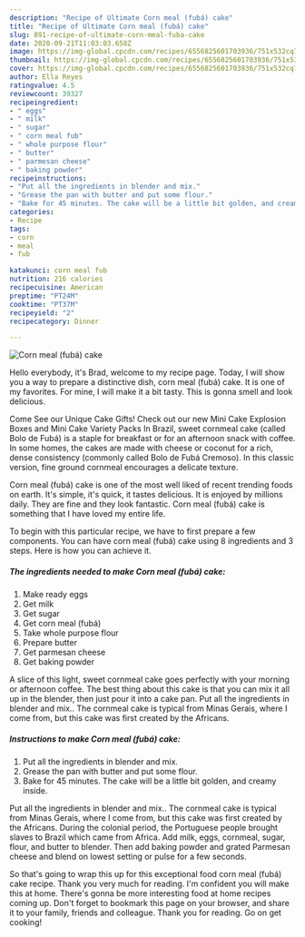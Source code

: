 ```yaml
---
description: "Recipe of Ultimate Corn meal (fubá) cake"
title: "Recipe of Ultimate Corn meal (fubá) cake"
slug: 891-recipe-of-ultimate-corn-meal-fuba-cake
date: 2020-09-21T11:03:03.658Z
image: https://img-global.cpcdn.com/recipes/6556825601703936/751x532cq70/corn-meal-fuba-cake-recipe-main-photo.jpg
thumbnail: https://img-global.cpcdn.com/recipes/6556825601703936/751x532cq70/corn-meal-fuba-cake-recipe-main-photo.jpg
cover: https://img-global.cpcdn.com/recipes/6556825601703936/751x532cq70/corn-meal-fuba-cake-recipe-main-photo.jpg
author: Ella Reyes
ratingvalue: 4.5
reviewcount: 39327
recipeingredient:
- " eggs"
- " milk"
- " sugar"
- " corn meal fub"
- " whole purpose flour"
- " butter"
- " parmesan cheese"
- " baking powder"
recipeinstructions:
- "Put all the ingredients in blender and mix."
- "Grease the pan with butter and put some flour."
- "Bake for 45 minutes. The cake will be a little bit golden, and creamy inside."
categories:
- Recipe
tags:
- corn
- meal
- fub

katakunci: corn meal fub 
nutrition: 216 calories
recipecuisine: American
preptime: "PT24M"
cooktime: "PT37M"
recipeyield: "2"
recipecategory: Dinner

---
```



![Corn meal (fubá) cake](https://img-global.cpcdn.com/recipes/6556825601703936/751x532cq70/corn-meal-fuba-cake-recipe-main-photo.jpg)

Hello everybody, it's Brad, welcome to my recipe page. Today, I will show you a way to prepare a distinctive dish, corn meal (fubá) cake. It is one of my favorites. For mine, I will make it a bit tasty. This is gonna smell and look delicious.

Come See our Unique Cake Gifts! Check out our new Mini Cake Explosion Boxes and Mini Cake Variety Packs In Brazil, sweet cornmeal cake (called Bolo de Fubá) is a staple for breakfast or for an afternoon snack with coffee. In some homes, the cakes are made with cheese or coconut for a rich, dense consistency (commonly called Bolo de Fubá Cremoso). In this classic version, fine ground cornmeal encourages a delicate texture.

Corn meal (fubá) cake is one of the most well liked of recent trending foods on earth. It's simple, it's quick, it tastes delicious. It is enjoyed by millions daily. They are fine and they look fantastic. Corn meal (fubá) cake is something that I have loved my entire life.


To begin with this particular recipe, we have to first prepare a few components. You can have corn meal (fubá) cake using 8 ingredients and 3 steps. Here is how you can achieve it.

<!--inarticleads1-->

##### The ingredients needed to make Corn meal (fubá) cake:

1. Make ready  eggs
1. Get  milk
1. Get  sugar
1. Get  corn meal (fubá)
1. Take  whole purpose flour
1. Prepare  butter
1. Get  parmesan cheese
1. Get  baking powder


A slice of this light, sweet cornmeal cake goes perfectly with your morning or afternoon coffee. The best thing about this cake is that you can mix it all up in the blender, then just pour it into a cake pan. Put all the ingredients in blender and mix.. The cornmeal cake is typical from Minas Gerais, where I come from, but this cake was first created by the Africans. 

<!--inarticleads2-->

##### Instructions to make Corn meal (fubá) cake:

1. Put all the ingredients in blender and mix.
1. Grease the pan with butter and put some flour.
1. Bake for 45 minutes. The cake will be a little bit golden, and creamy inside.


Put all the ingredients in blender and mix.. The cornmeal cake is typical from Minas Gerais, where I come from, but this cake was first created by the Africans. During the colonial period, the Portuguese people brought slaves to Brazil which came from Africa. Add milk, eggs, cornmeal, sugar, flour, and butter to blender. Then add baking powder and grated Parmesan cheese and blend on lowest setting or pulse for a few seconds. 

So that's going to wrap this up for this exceptional food corn meal (fubá) cake recipe. Thank you very much for reading. I'm confident you will make this at home. There's gonna be more interesting food at home recipes coming up. Don't forget to bookmark this page on your browser, and share it to your family, friends and colleague. Thank you for reading. Go on get cooking!
